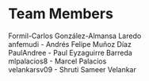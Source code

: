 Team Members
==================
Formil-Carlos González-Almansa Laredo\
anfemudi - Andrés Felipe Muñoz Díaz\
PaulAndree - Paul Eyzaguirre Barreda\
mlpalacios8 - Marcel Palacios\
velankarsv09 - Shruti Sameer Velankar
